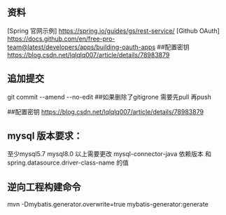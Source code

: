## 资料
[Spring 官网示例] https://spring.io/guides/gs/rest-service/
[Github OAuth] https://docs.github.com/en/free-pro-team@latest/developers/apps/building-oauth-apps
##配置密钥
https://blog.csdn.net/lqlqlq007/article/details/78983879
## 追加提交
git commit --amend --no-edit  ##如果删除了gitigrone 需要先pull 再push

##配置密钥
https://blog.csdn.net/lqlqlq007/article/details/78983879


## mysql 版本要求：
至少mysql5.7 
mysql8.0 以上需要更改 mysql-connector-java 依赖版本
和spring.datasource.driver-class-name 的值
## 逆向工程构建命令
mvn -Dmybatis.generator.overwrite=true mybatis-generator:generate
